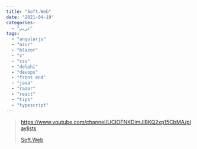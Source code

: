```yaml
---
title: "Soft.Web"
date: "2021-04-19"
categories:
  - "عربي"
tags:
  - "angularjs"
  - "azur"
  - "blazor"
  - "c"
  - "css"
  - "delphi"
  - "devops"
  - "front end"
  - "java"
  - "razor"
  - "react"
  - "tips"
  - "typescript"
---
```


> https://www.youtube.com/channel/UCIOFNKDimJlBKQ2xp15CbMA/playlists
>
> [ Soft.Web ](https://www.youtube.com/channel/UCIOFNKDimJlBKQ2xp15CbMA/playlists)
